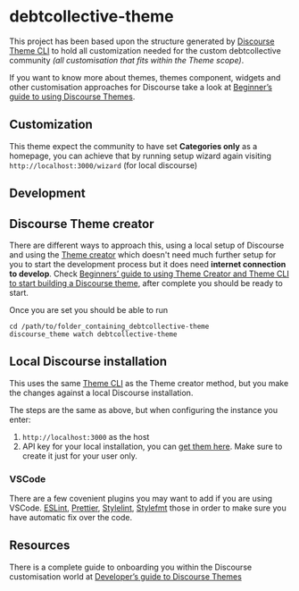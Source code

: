 # debtcollective-theme

This project has been based upon the structure generated by [Discourse Theme CLI](https://meta.discourse.org/t/discourse-theme-cli-console-app-to-help-you-build-themes/82950) to hold all customization needed for the custom debtcollective community _(all customisation that fits within the Theme scope)_.

If you want to know more about themes, themes component, widgets and other customisation approaches for Discourse take a look at [Beginner’s guide to using Discourse Themes](https://meta.discourse.org/t/beginners-guide-to-using-discourse-themes/91966).

## Customization

This theme expect the community to have set **Categories only** as a homepage, you can achieve that by running setup wizard again visiting `http://localhost:3000/wizard` (for local discourse)

## Development

## Discourse Theme creator

There are different ways to approach this, using a local setup of Discourse and using the [Theme creator](https://theme-creator.discourse.org/) which doesn't need much further setup for you to start the development process but it does need **internet connection to develop**. Check [Beginners’ guide to using Theme Creator and Theme CLI to start building a Discourse theme](https://meta.discourse.org/t/beginners-guide-to-using-theme-creator-and-theme-cli-to-start-building-a-discourse-theme/108444), after complete you should be ready to start.

Once you are set you should be able to run

```shell
cd /path/to/folder_containing_debtcollective-theme
discourse_theme watch debtcollective-theme
```

## Local Discourse installation

This uses the same [Theme CLI](https://meta.discourse.org/t/discourse-theme-cli-console-app-to-help-you-build-themes/82950) as the Theme creator method, but you make the changes against a local Discourse installation.

The steps are the same as above, but when configuring the instance you enter:

1. `http://localhost:3000` as the host
2. API key for your local installation, you can [get them here](http://localhost:3000/admin/api/keys). Make sure to create it just for your user only.

### VSCode

There are a few covenient plugins you may want to add if you are using VSCode. [ESLint](https://marketplace.visualstudio.com/items?itemName=dbaeumer.vscode-eslint), [Prettier](https://marketplace.visualstudio.com/items?itemName=esbenp.prettier-vscode), [Stylelint](https://marketplace.visualstudio.com/items?itemName=stylelint.vscode-stylelint), [Stylefmt](https://marketplace.visualstudio.com/items?itemName=mrmlnc.vscode-stylefmt) those in order to make sure you have automatic fix over the code.

## Resources

There is a complete guide to onboarding you within the Discourse customisation world at [Developer’s guide to Discourse Themes](https://meta.discourse.org/t/developer-s-guide-to-discourse-themes/93648)
